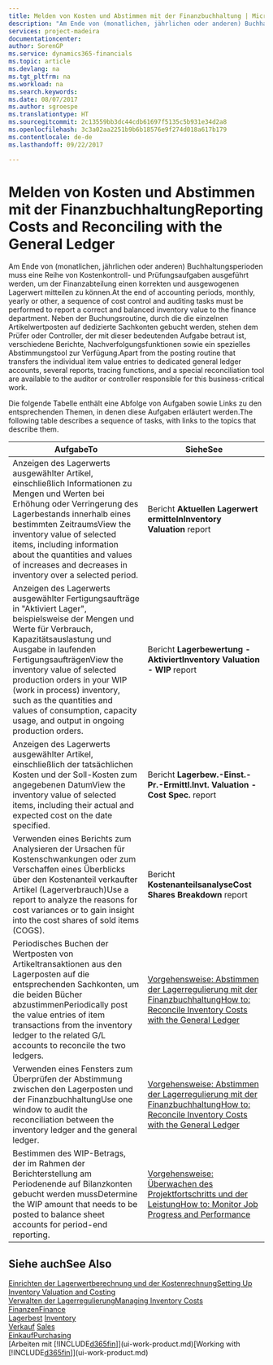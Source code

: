 ```yaml
---
title: Melden von Kosten und Abstimmen mit der Finanzbuchhaltung | Microsoft Docs
description: "Am Ende von (monatlichen, jährlichen oder anderen) Buchhaltungsperioden muss eine Reihe von Kostenkontroll- und Prüfungsaufgaben ausgeführt werden, um der Finanzabteilung einen korrekten und ausgewogenen Lagerwert mitteilen zu können. Neben der Buchungsroutine, durch die die einzelnen Artikelwertposten auf dedizierte Sachkonten gebucht werden, stehen dem Prüfer oder Controller, der mit dieser bedeutenden Aufgabe betraut ist, verschiedene Berichte, Nachverfolgungsfunktionen sowie ein spezielles Abstimmungstool zur Verfügung."
services: project-madeira
documentationcenter: 
author: SorenGP
ms.service: dynamics365-financials
ms.topic: article
ms.devlang: na
ms.tgt_pltfrm: na
ms.workload: na
ms.search.keywords: 
ms.date: 08/07/2017
ms.author: sgroespe
ms.translationtype: HT
ms.sourcegitcommit: 2c13559bb3dc44cdb61697f5135c5b931e34d2a8
ms.openlocfilehash: 3c3a02aa2251b9b6b18576e9f274d018a617b179
ms.contentlocale: de-de
ms.lasthandoff: 09/22/2017

---
```

# <a name="reporting-costs-and-reconciling-with-the-general-ledger"></a><span data-ttu-id="304a0-104">Melden von Kosten und Abstimmen mit der Finanzbuchhaltung</span><span class="sxs-lookup"><span data-stu-id="304a0-104">Reporting Costs and Reconciling with the General Ledger</span></span>
<span data-ttu-id="304a0-105">Am Ende von (monatlichen, jährlichen oder anderen) Buchhaltungsperioden muss eine Reihe von Kostenkontroll- und Prüfungsaufgaben ausgeführt werden, um der Finanzabteilung einen korrekten und ausgewogenen Lagerwert mitteilen zu können.</span><span class="sxs-lookup"><span data-stu-id="304a0-105">At the end of accounting periods, monthly, yearly or other, a sequence of cost control and auditing tasks must be performed to report a correct and balanced inventory value to the finance department.</span></span> <span data-ttu-id="304a0-106">Neben der Buchungsroutine, durch die die einzelnen Artikelwertposten auf dedizierte Sachkonten gebucht werden, stehen dem Prüfer oder Controller, der mit dieser bedeutenden Aufgabe betraut ist, verschiedene Berichte, Nachverfolgungsfunktionen sowie ein spezielles Abstimmungstool zur Verfügung.</span><span class="sxs-lookup"><span data-stu-id="304a0-106">Apart from the posting routine that transfers the individual item value entries to dedicated general ledger accounts, several reports, tracing functions, and a special reconciliation tool are available to the auditor or controller responsible for this business-critical work.</span></span>  

 <span data-ttu-id="304a0-107">Die folgende Tabelle enthält eine Abfolge von Aufgaben sowie Links zu den entsprechenden Themen, in denen diese Aufgaben erläutert werden.</span><span class="sxs-lookup"><span data-stu-id="304a0-107">The following table describes a sequence of tasks, with links to the topics that describe them.</span></span>   

|<span data-ttu-id="304a0-108">**Aufgabe**</span><span class="sxs-lookup"><span data-stu-id="304a0-108">**To**</span></span>|<span data-ttu-id="304a0-109">**Siehe**</span><span class="sxs-lookup"><span data-stu-id="304a0-109">**See**</span></span>|  
|------------|-------------|  
|<span data-ttu-id="304a0-110">Anzeigen des Lagerwerts ausgewählter Artikel, einschließlich Informationen zu Mengen und Werten bei Erhöhung oder Verringerung des Lagerbestands innerhalb eines bestimmten Zeitraums</span><span class="sxs-lookup"><span data-stu-id="304a0-110">View the inventory value of selected items, including information about the quantities and values of increases and decreases in inventory over a selected period.</span></span>|<span data-ttu-id="304a0-111">Bericht **Aktuellen Lagerwert ermitteln**</span><span class="sxs-lookup"><span data-stu-id="304a0-111">**Inventory Valuation** report</span></span>|  
|<span data-ttu-id="304a0-112">Anzeigen des Lagerwerts ausgewählter Fertigungsaufträge in "Aktiviert Lager", beispielsweise der Mengen und Werte für Verbrauch, Kapazitätsauslastung und Ausgabe in laufenden Fertigungsaufträgen</span><span class="sxs-lookup"><span data-stu-id="304a0-112">View the inventory value of selected production orders in your WIP (work in process) inventory, such as the quantities and values of consumption, capacity usage, and output in ongoing production orders.</span></span>|<span data-ttu-id="304a0-113">Bericht **Lagerbewertung - Aktiviert**</span><span class="sxs-lookup"><span data-stu-id="304a0-113">**Inventory Valuation - WIP** report</span></span>|  
|<span data-ttu-id="304a0-114">Anzeigen des Lagerwerts ausgewählter Artikel, einschließlich der tatsächlichen Kosten und der Soll-Kosten zum angegebenen Datum</span><span class="sxs-lookup"><span data-stu-id="304a0-114">View the inventory value of selected items, including their actual and expected cost on the date specified.</span></span>|<span data-ttu-id="304a0-115">Bericht **Lagerbew.-Einst.-Pr.-Ermittl.**</span><span class="sxs-lookup"><span data-stu-id="304a0-115">**Invt. Valuation - Cost Spec.** report</span></span>|  
|<span data-ttu-id="304a0-116">Verwenden eines Berichts zum Analysieren der Ursachen für Kostenschwankungen oder zum Verschaffen eines Überblicks über den Kostenanteil verkaufter Artikel (Lagerverbrauch)</span><span class="sxs-lookup"><span data-stu-id="304a0-116">Use a report to analyze the reasons for cost variances or to gain insight into the cost shares of sold items (COGS).</span></span>|<span data-ttu-id="304a0-117">Bericht **Kostenanteilsanalyse**</span><span class="sxs-lookup"><span data-stu-id="304a0-117">**Cost Shares Breakdown** report</span></span>|  
|<span data-ttu-id="304a0-118">Periodisches Buchen der Wertposten von Artikeltransaktionen aus den Lagerposten auf die entsprechenden Sachkonten, um die beiden Bücher abzustimmen</span><span class="sxs-lookup"><span data-stu-id="304a0-118">Periodically post the value entries of item transactions from the inventory ledger to the related G/L accounts to reconcile the two ledgers.</span></span>|[<span data-ttu-id="304a0-119">Vorgehensweise: Abstimmen der Lagerregulierung mit der Finanzbuchhaltung</span><span class="sxs-lookup"><span data-stu-id="304a0-119">How to: Reconcile Inventory Costs with the General Ledger</span></span>](finance-how-to-post-inventory-costs-to-the-general-ledger.md)|  
|<span data-ttu-id="304a0-120">Verwenden eines Fensters zum Überprüfen der Abstimmung zwischen den Lagerposten und der Finanzbuchhaltung</span><span class="sxs-lookup"><span data-stu-id="304a0-120">Use one window to audit the reconciliation between the inventory ledger and the general ledger.</span></span>|[<span data-ttu-id="304a0-121">Vorgehensweise: Abstimmen der Lagerregulierung mit der Finanzbuchhaltung</span><span class="sxs-lookup"><span data-stu-id="304a0-121">How to: Reconcile Inventory Costs with the General Ledger</span></span>](finance-how-to-post-inventory-costs-to-the-general-ledger.md)|  
|<span data-ttu-id="304a0-122">Bestimmen des WIP-Betrags, der im Rahmen der Berichterstellung am Periodenende auf Bilanzkonten gebucht werden muss</span><span class="sxs-lookup"><span data-stu-id="304a0-122">Determine the WIP amount that needs to be posted to balance sheet accounts for period-end reporting.</span></span>|[<span data-ttu-id="304a0-123">Vorgehensweise: Überwachen des Projektfortschritts und der Leistung</span><span class="sxs-lookup"><span data-stu-id="304a0-123">How to: Monitor Job Progress and Performance</span></span>](projects-how-monitor-progress-performance.md)|

## <a name="see-also"></a><span data-ttu-id="304a0-124">Siehe auch</span><span class="sxs-lookup"><span data-stu-id="304a0-124">See Also</span></span>  
[<span data-ttu-id="304a0-125">Einrichten der Lagerwertberechnung und der Kostenrechnung</span><span class="sxs-lookup"><span data-stu-id="304a0-125">Setting Up Inventory Valuation and Costing</span></span>](finance-set-up-inventory-valuation-and-costing.md)  
[<span data-ttu-id="304a0-126">Verwalten der Lagerregulierung</span><span class="sxs-lookup"><span data-stu-id="304a0-126">Managing Inventory Costs</span></span>](finance-manage-inventory-costs.md)  
[<span data-ttu-id="304a0-127">Finanzen</span><span class="sxs-lookup"><span data-stu-id="304a0-127">Finance</span></span>](finance.md)  
<span data-ttu-id="304a0-128">[Lagerbest](inventory-manage-inventory.md) </span><span class="sxs-lookup"><span data-stu-id="304a0-128">[Inventory](inventory-manage-inventory.md) </span></span>  
<span data-ttu-id="304a0-129">[Verkauf](sales-manage-sales.md) </span><span class="sxs-lookup"><span data-stu-id="304a0-129">[Sales](sales-manage-sales.md) </span></span>  
[<span data-ttu-id="304a0-130">Einkauf</span><span class="sxs-lookup"><span data-stu-id="304a0-130">Purchasing</span></span>](purchasing-manage-purchasing.md)  
<span data-ttu-id="304a0-131">[Arbeiten mit [!INCLUDE[d365fin](includes/d365fin_md.md)]](ui-work-product.md)</span><span class="sxs-lookup"><span data-stu-id="304a0-131">[Working with [!INCLUDE[d365fin](includes/d365fin_md.md)]](ui-work-product.md)</span></span>

